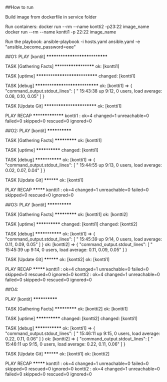 ##How to run

Build image from dockerfile in service folder

Run containers:
docker run --rm --name kontti2 -p23:22 image_name
docker run --rm --name kontti1 -p 22:22 image_name

Run the playbook:
ansible-playbook -i hosts.yaml ansible.yaml -e "ansible_become_password=eee"

##O1:
PLAY [kontit] **********\*\*\*\***********\*\*\*\***********\*\*\*\***********\*\***********\*\*\*\***********\*\*\*\***********\*\*\*\***********

TASK [Gathering Facts] **********\*\***********\*\*\*\***********\*\***********\***********\*\***********\*\*\*\***********\*\***********
ok: [kontti1]

TASK [uptime] **********\*\*\*\***********\*\*\*\***********\*\*\*\***********\*\***********\*\*\*\***********\*\*\*\***********\*\*\*\***********
changed: [kontti1]

TASK [debug] **********\*\*\*\***********\*\*\*\***********\*\*\*\***********\*\*\***********\*\*\*\***********\*\*\*\***********\*\*\*\***********
ok: [kontti1] => {
"command_output.stdout_lines": [
" 15:43:38 up 9:12, 0 users, load average: 0.08, 0.10, 0.05"
]
}

TASK [Update Git] **********\*\*\*\***********\*\***********\*\*\*\***********\*\***********\*\*\*\***********\*\***********\*\*\*\***********
ok: [kontti1]

PLAY RECAP ************\*\*************\*\*************\*\*************\*************\*\*************\*\*************\*\*************
kontti1 : ok=4 changed=1 unreachable=0 failed=0 skipped=0 rescued=0 ignored=0

##O2:
PLAY [kontit] ************************\*\*\*\*************************\*\*************************\*\*\*\*************************

TASK [Gathering Facts] **********************\*\*\*\***********************\***********************\*\*\*\***********************
ok: [kontti1]

TASK [uptime] ************************\*\*\*\*************************\*\*************************\*\*\*\*************************
changed: [kontti1]

TASK [debug] ************************\*\*\*\*************************\*\*\*************************\*\*\*\*************************
ok: [kontti1] => {
"command_output.stdout_lines": [
" 15:44:55 up 9:13, 0 users, load average: 0.02, 0.07, 0.04"
]
}

TASK [Update Git] ************************\*\*************************\*\*************************\*\*************************
ok: [kontti1]

PLAY RECAP **************************\*\***************************\***************************\*\***************************
kontti1 : ok=4 changed=1 unreachable=0 failed=0 skipped=0 rescued=0 ignored=0

##O3:
PLAY [kontit] ************************\*\*\*\*************************\*\*************************\*\*\*\*************************

TASK [Gathering Facts] **********************\*\*\*\***********************\***********************\*\*\*\***********************
ok: [kontti1]
ok: [kontti2]

TASK [uptime] ************************\*\*\*\*************************\*\*************************\*\*\*\*************************
changed: [kontti1]
changed: [kontti2]

TASK [debug] ************************\*\*\*\*************************\*\*\*************************\*\*\*\*************************
ok: [kontti1] => {
"command_output.stdout_lines": [
" 15:45:39 up 9:14, 0 users, load average: 0.11, 0.09, 0.05"
]
}
ok: [kontti2] => {
"command_output.stdout_lines": [
" 15:45:39 up 9:14, 0 users, load average: 0.11, 0.09, 0.05"
]
}

TASK [Update Git] ************************\*\*************************\*\*************************\*\*************************
ok: [kontti2]
ok: [kontti1]

PLAY RECAP **************************\*\***************************\***************************\*\***************************
kontti1 : ok=4 changed=1 unreachable=0 failed=0 skipped=0 rescued=0 ignored=0
kontti2 : ok=4 changed=1 unreachable=0 failed=0 skipped=0 rescued=0 ignored=0

##O4:

PLAY [kontit] ************************\*\*\*\*************************\*\*************************\*\*\*\*************************

TASK [Gathering Facts] **********************\*\*\*\***********************\***********************\*\*\*\***********************
ok: [kontti2]
ok: [kontti1]

TASK [uptime] ************************\*\*\*\*************************\*\*************************\*\*\*\*************************
changed: [kontti2]
changed: [kontti1]

TASK [debug] ************************\*\*\*\*************************\*\*\*************************\*\*\*\*************************
ok: [kontti1] => {
"command_output.stdout_lines": [
" 15:46:11 up 9:15, 0 users, load average: 0.22, 0.11, 0.06"
]
}
ok: [kontti2] => {
"command_output.stdout_lines": [
" 15:46:11 up 9:15, 0 users, load average: 0.22, 0.11, 0.06"
]
}

TASK [Update Git] ************************\*\*************************\*\*************************\*\*************************
ok: [kontti1]
ok: [kontti2]

PLAY RECAP **************************\*\***************************\***************************\*\***************************
kontti1 : ok=4 changed=1 unreachable=0 failed=0 skipped=0 rescued=0 ignored=0
kontti2 : ok=4 changed=1 unreachable=0 failed=0 skipped=0 rescued=0 ignored=0
